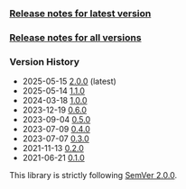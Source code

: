 ### [Release notes for latest version](latest.md)

### [Release notes for all versions](full.md)

### Version History

* 2025-05-15 [2.0.0](2.0.0.md) (latest)
* 2025-05-14 [1.1.0](1.1.0.md)
* 2024-03-18 [1.0.0](1.0.0.md)
* 2023-12-19 [0.6.0](0.6.0.md)
* 2023-09-04 [0.5.0](0.5.0.md)
* 2023-07-09 [0.4.0](0.4.0.md)
* 2023-07-07 [0.3.0](0.3.0.md)
* 2021-11-13 [0.2.0](0.2.0.md)
* 2021-06-21 [0.1.0](0.1.0.md)


This library is strictly following [SemVer 2.0.0](https://semver.org/spec/v2.0.0.html).
